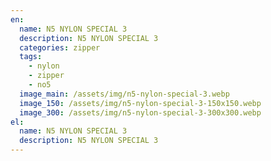 ```yaml
---
en:
  name: N5 NYLON SPECIAL 3
  description: N5 NYLON SPECIAL 3
  categories: zipper
  tags:
    - nylon
    - zipper
    - no5
  image_main: /assets/img/n5-nylon-special-3.webp
  image_150: /assets/img/n5-nylon-special-3-150x150.webp
  image_300: /assets/img/n5-nylon-special-3-300x300.webp
el:
  name: N5 NYLON SPECIAL 3
  description: N5 NYLON SPECIAL 3
---
```

